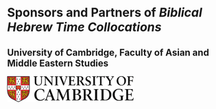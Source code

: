# Sponsors and Partners of *Biblical Hebrew Time Collocations*

<h2> University of Cambridge, Faculty of Asian and Middle Eastern Studies</h2>
<img src="images/CambridgeU_color.jpg" width="295.25" height="61.375">
